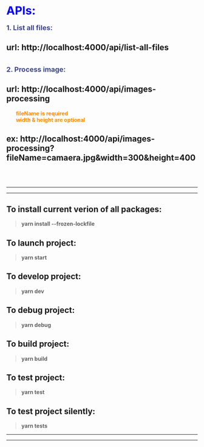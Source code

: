 
<span style="color:blue; font-size: 30px; font-weight: bolder">APIs:</span>
<br>
<br>
<span style="color:#3d4592; font-size: 18px; font-weight: bolder"> 1. List all files:</span>
## url: http://localhost:4000/api/list-all-files
<br>
<span style="color:#3d4592; font-size: 18px; font-weight: bolder"> 2. Process image:</span>

## url: http://localhost:4000/api/images-processing
<span style="color:darkorange; font-size: 14px; font-weight: bolder; margin-left: 5%">fileName is required</span>
<br>
<span style="color:darkorange; font-size: 14px; font-weight: bolder; margin-left: 5%">width & height are optional</span>
## ex: http://localhost:4000/api/images-processing?fileName=camaera.jpg&width=300&height=400
<br>
<br>

---
---
## To install current verion of all packages:

>**yarn install --frozen-lockfile**

## To launch project:

>**yarn start**

## To develop project:

>**yarn dev**


## To debug project:

>**yarn debug**


## To build project:

>**yarn build**

## To test project:

>**yarn test**

## To test project silently:

>**yarn tests**

---
---
